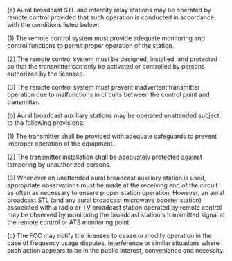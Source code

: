 (a) Aural broadcast STL and intercity relay stations may be operated by remote control provided that such operation is conducted in accordance with the conditions listed below:
                        

(1) The remote control system must provide adequate monitoring and control functions to permit proper operation of the station.

(2) The remote control system must be designed, installed, and protected so that the transmitter can only be activated or controlled by persons authorized by the licensee.

(3) The remote control system must prevent inadvertent transmitter operation due to malfunctions in circuits between the control point and transmitter.

(b) Aural broadcast auxiliary stations may be operated unattended subject to the following provisions:

(1) The transmitter shall be provided with adequate safeguards to prevent improper operation of the equipment.

(2) The transmitter installation shall be adequately protected against tampering by unauthorized persons.

(3) Whenever an unattended aural broadcast auxiliary station is used, appropriate observations must be made at the receiving end of the circuit as often as necessary to ensure proper station operation. However, an aural broadcast STL (and any aural broadcast microwave booster station) associated with a radio or TV broadcast station operated by remote control may be observed by monitoring the broadcast station's transmitted signal at the remote control or ATS monitoring point.

(c) The FCC may notify the licensee to cease or modify operation in the case of frequency usage disputes, interference or similar situations where such action appears to be in the public interest, convenience and necessity.

